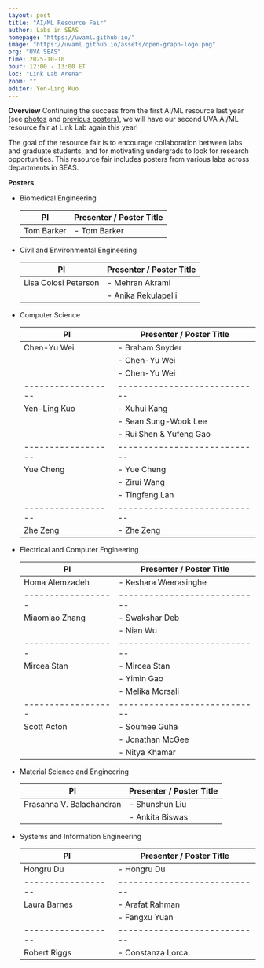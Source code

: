 ```yaml
---
layout: post
title: "AI/ML Resource Fair"
author: Labs in SEAS
homepage: "https://uvaml.github.io/"
image: "https://uvaml.github.io/assets/open-graph-logo.png"
org: "UVA SEAS"
time: 2025-10-10
hour: 12:00 - 13:00 ET
loc: "Link Lab Arena"
zoom: ""
editor: Yen-Ling Kuo
---
```


**Overview**
Continuing the success from the first AI/ML resource last year (see [photos](https://photos.app.goo.gl/HbfBSV6pTXbvdU619) and [previous posters](https://uvaml.github.io/pasttalks/2024-10-03/)), we will have our second UVA AI/ML resource fair at Link Lab again this year! 

The goal of the resource fair is to encourage collaboration between labs and graduate students, and for motivating undergrads to look for research opportunities. This resource fair includes posters from various labs across departments in SEAS.

**Posters**

- Biomedical Engineering

  | PI               | Presenter / Poster Title   |
  |------------------|----------------------------|
  | Tom Barker       | - Tom Barker               |

- Civil and Environmental Engineering

  | PI               | Presenter / Poster Title   |
  |------------------|----------------------------|
  | Lisa Colosi Peterson       | - Mehran Akrami               |
  |                            | - Anika Rekulapelli           |

- Computer Science

  | PI               | Presenter / Poster Title   |
  |------------------|----------------------------|
  | Chen-Yu Wei      | - Braham Snyder            |
  |                  | - Chen-Yu Wei              |
  |                  | - Chen-Yu Wei              |
  |------------------|----------------------------|
  | Yen-Ling Kuo     | - Xuhui Kang               |
  |                  | - Sean Sung-Wook Lee       |
  |                  | - Rui Shen & Yufeng Gao    |
  |------------------|----------------------------|
  | Yue Cheng        | - Yue Cheng                |
  |                  | - Zirui Wang               |
  |                  | - Tingfeng Lan             |
  |------------------|----------------------------|
  | Zhe Zeng         | - Zhe Zeng                 |

- Electrical and Computer Engineering

  | PI               | Presenter / Poster Title   |
  |------------------|----------------------------|
  | Homa Alemzadeh   | - Keshara Weerasinghe      |
  |------------------|----------------------------|
  | Miaomiao Zhang   | - Swakshar Deb             |
  |                  | - Nian Wu                  |
  |------------------|----------------------------|
  | Mircea Stan      | - Mircea Stan              |
  |                  | - Yimin Gao                |
  |                  | - Melika Morsali           |
  |------------------|----------------------------|
  | Scott Acton      | - Soumee Guha              |
  |                  | - Jonathan McGee           |
  |                  | - Nitya Khamar             |

- Material Science and Engineering

  | PI               | Presenter / Poster Title   |
  |------------------|----------------------------|
  | Prasanna V. Balachandran      | - Shunshun Liu             |
  |                               | - Ankita Biswas            |

- Systems and Information Engineering

  | PI               | Presenter / Poster Title   |
  |------------------|----------------------------|
  | Hongru Du        | - Hongru Du                |
  |------------------|----------------------------|
  | Laura Barnes     | - Arafat Rahman            |
  |                  | - Fangxu Yuan              |
  |------------------|----------------------------|
  | Robert Riggs     | - Constanza Lorca          |

